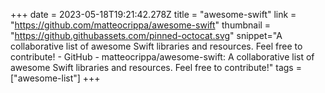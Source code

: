 +++
date = 2023-05-18T19:21:42.278Z
title = "awesome-swift"
link = "https://github.com/matteocrippa/awesome-swift"
thumbnail = "https://github.githubassets.com/pinned-octocat.svg"
snippet="A collaborative list of awesome Swift libraries and resources. Feel free to contribute! - GitHub - matteocrippa/awesome-swift: A collaborative list of awesome Swift libraries and resources. Feel free to contribute!"
tags = ["awesome-list"]
+++
